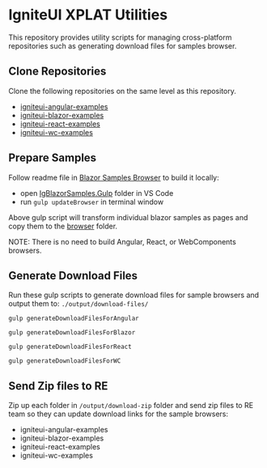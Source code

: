 # IgniteUI XPLAT Utilities

This repository provides utility scripts for managing cross-platform repositories such as generating download files for samples browser.

## Clone Repositories

Clone the following repositories on the same level as this repository.

- [igniteui-angular-examples](https://github.com/IgniteUI/igniteui-angular-examples/tree/vnext)
- [igniteui-blazor-examples](https://github.com/IgniteUI/igniteui-blazor-examples/tree/vnext)
- [igniteui-react-examples](https://github.com/IgniteUI/igniteui-react-examples/tree/vnext)
- [igniteui-wc-examples](https://github.com/IgniteUI/igniteui-wc-examples/tree/vnext)


## Prepare Samples

Follow readme file in [Blazor Samples Browser](https://github.com/IgniteUI/igniteui-blazor-examples/tree/vnext/browser) to build it locally:

- open [IgBlazorSamples.Gulp](https://github.com/IgniteUI/igniteui-blazor-examples/tree/vnext/browser/IgBlazorSamples.Gulp) folder in VS Code
- run `gulp updateBrowser` in terminal window

Above gulp script will transform individual blazor samples as pages and copy them to the [browser](https://github.com/IgniteUI/igniteui-blazor-examples/tree/vnext/browser/IgBlazorSamples.Client/Pages) folder.

NOTE: There is no need to build Angular, React, or WebComponents browsers.

## Generate Download Files

Run these gulp scripts to generate download files for sample browsers and output them to:
`./output/download-files/` 

```
gulp generateDownloadFilesForAngular
```

```
gulp generateDownloadFilesForBlazor
```

```
gulp generateDownloadFilesForReact
```

```
gulp generateDownloadFilesForWC
```

## Send Zip files to RE

Zip up each folder in `/output/download-zip` folder and send zip files to RE team so they can update download links for the sample browsers:

- igniteui-angular-examples 
- igniteui-blazor-examples 
- igniteui-react-examples 
- igniteui-wc-examples 

<!--

<html lang="en" xmlns="http://www.w3.org/1999/xhtml">
    <body>
        <a target="_blank" href="https://www.infragistics.com/webcomponents-demos/samples/charts/data-chart-bar-chart-multiple-sources" rel="noopener noreferrer">
            <img height="40px" style="border-radius: 0rem; max-width: 100%;" alt="Run Sample" src="https://github.com/IgniteUI/igniteui-blazor-examples/raw/vnext/templates/sample/images/button-run.png"/>
        </a>
    </body>
</html>

## Instructions

To set up this project locally, execute these commands:

```
git clone https://github.com/IgniteUI/igniteui-wc-examples.git
cd ./igniteui-wc-examples
cd ../samples/charts/data-chart/bar-chart-multiple-sources
```

open above folder in VS Code or type:
```
code .
```

In terminal window, run:

```
npm install
npm run start
```

Then open http://localhost:4200/ in your browser


## Learn More

To learn more about **Ignite UI for Web Components**, check out the [Web Components documentation](https://infragistics.com/webcomponentssite/components/general-getting-started.html). -->
